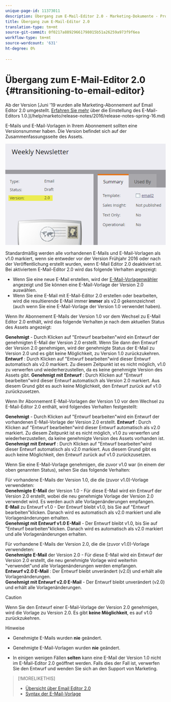```yaml
---
unique-page-id: 11373011
description: Übergang zum E-Mail-Editor 2.0 - Marketing-Dokumente - Produktdokumentation
title: Übergang zum E-Mail-Editor 2.0
translation-type: tm+mt
source-git-commit: 0f0217a88929661798015b51a26259a973f9f6ea
workflow-type: tm+mt
source-wordcount: '631'
ht-degree: 0%

---
```



# Übergang zum E-Mail-Editor 2.0 {#transitioning-to-email-editor}

Ab der Version [Juni &#39;19 wurden alle Marketing-Abonnement auf Email Editor 2.0 umgestellt. [Erfahren Sie mehr](https://nation.marketo.com/docs/DOC-7038) über die Einstellung des E-Mail-Editors 1.0.](/help/marketo/release-notes/2016/release-notes-spring-16.md)

E-Mails und E-Mail-Vorlagen in Ihrem Abonnement sollten eine Versionsnummer haben. Die Version befindet sich auf der Zusammenfassungsseite des Assets.

![](assets/five-5.png)

Standardmäßig werden alle vorhandenen E-Mails und E-Mail-Vorlagen als v1.0 markiert, wenn sie entweder vor der Version Frühjahr 2016 oder nach der Veröffentlichung erstellt wurden, wenn E-Mail Editor 2.0 deaktiviert ist. Bei aktiviertem E-Mail-Editor 2.0 wird das folgende Verhalten angezeigt:

* Wenn Sie eine neue E-Mail erstellen, wird der [E-Mail-Vorlagenwähler](email-template-picker-overview.md) angezeigt und Sie können eine E-Mail-Vorlage der Version 2.0 auswählen.
* Wenn Sie eine E-Mail mit E-Mail-Editor 2.0 erstellen oder bearbeiten, wird die resultierende E-Mail immer **immer** als v2.0 gekennzeichnet (auch wenn Sie eine E-Mail-Vorlage der Version 1.0 verwendet haben).

Wenn Ihr Abonnement E-Mails der Version 1.0 vor dem Wechsel zu E-Mail Editor 2.0 enthält, wird das folgende Verhalten je nach dem aktuellen Status des Assets angezeigt:

**Genehmigt**  - Durch Klicken auf &quot;Entwurf bearbeiten&quot;wird ein Entwurf der genehmigten E-Mail der Version 2.0 erstellt. Wenn Sie dann den Entwurf der Version 2.0 genehmigen, wird der genehmigte Status der E-Mail zu Version 2.0 und es gibt keine Möglichkeit, zu Version 1.0 zurückzukehren.\
**Entwurf** : Durch Klicken auf &quot;Entwurf bearbeiten&quot;wird dieser Entwurf automatisch als v2.0 markiert. Zu diesem Zeitpunkt ist es nicht möglich, v1.0 zu verwerfen und wiederherzustellen, da es keine genehmigte Version des Assets gibt.
**Genehmigt mit Entwurf** : Durch Klicken auf &quot;Entwurf bearbeiten&quot;wird dieser Entwurf automatisch als Version 2.0 markiert. Aus diesem Grund gibt es auch keine Möglichkeit, den Entwurf zurück auf v1.0 zurückzusetzen.

Wenn Ihr Abonnement E-Mail-Vorlagen der Version 1.0 vor dem Wechsel zu E-Mail-Editor 2.0 enthält, wird folgendes Verhalten festgestellt:

**Genehmigt**  - Durch Klicken auf &quot;Entwurf bearbeiten&quot;wird ein Entwurf der vorhandenen E-Mail-Vorlage der Version 2.0 erstellt.
**Entwurf** : Durch Klicken auf &quot;Entwurf bearbeiten&quot;wird dieser Entwurf automatisch als v2.0 markiert. Zu diesem Zeitpunkt ist es nicht möglich, v1.0 zu verwerfen und wiederherzustellen, da keine genehmigte Version des Assets vorhanden ist.
**Genehmigt mit Entwurf** : Durch Klicken auf &quot;Entwurf bearbeiten&quot;wird dieser Entwurf automatisch als v2.0 markiert. Aus diesem Grund gibt es auch keine Möglichkeit, den Entwurf zurück auf v1.0 zurückzusetzen.

Wenn Sie eine E-Mail-Vorlage genehmigen, die zuvor v1.0 war (in einem der oben genannten Status), sehen Sie das folgende Verhalten:

Für vorhandene E-Mails der Version 1.0, die die (zuvor v1.0)-Vorlage verwendeten:\
**Genehmigte E-Mail**  der Version 1.0 - Für diese E-Mail wird ein Entwurf der Version 2.0 erstellt, wobei die neu genehmigte Vorlage der Version 2.0 verwendet wird. Es werden auch alle Vorlagenänderungen empfangen.\
**E-Mail**  zu Entwurf v1.0 - Der Entwurf bleibt v1.0, bis Sie auf &quot;Entwurf bearbeiten&quot;klicken. Danach wird es automatisch als v2.0 markiert und alle Vorlagenänderungen erhalten.\
**Genehmigt mit Entwurf v1.0 E-Mail**  - Der Entwurf bleibt v1.0, bis Sie auf &quot;Entwurf bearbeiten&quot;klicken. Danach wird es automatisch als v2.0 markiert und alle Vorlagenänderungen erhalten.

Für vorhandene E-Mails der Version 2.0, die die (zuvor v1.0)-Vorlage verwendeten:\
**Genehmigte E-Mail**  der Version 2.0 - Für diese E-Mail wird ein Entwurf der Version 2.0 erstellt, die neu genehmigte Vorlage wird weiterhin &quot;verwendet&quot;und alle Vorlagenänderungen werden empfangen.\
**Entwurf v2.0 E-Mail** : Der Entwurf bleibt unverändert (v2.0) und erhält alle Vorlagenänderungen.\
**Genehmigt mit Entwurf v2.0 E-Mail**  - Der Entwurf bleibt unverändert (v2.0) und erhält alle Vorlagenänderungen.

>[!CAUTION]
>
>Wenn Sie den Entwurf einer E-Mail-Vorlage der Version 2.0 genehmigen, wird die Vorlage zu Version 2.0. Es gibt **keine Möglichkeit**, es auf v1.0 zurückzukehren.

Hinweise

* Genehmigte E-Mails wurden **nie** geändert.

* Genehmigte E-Mail-Vorlagen wurden **nie** geändert.

* In einigen wenigen Fällen **selten** kann eine E-Mail der Version 1.0 nicht im E-Mail-Editor 2.0 geöffnet werden. Falls dies der Fall ist, verwerfen Sie den Entwurf und wenden Sie sich an den Support von Marketing.

>[!MORELIKETHIS]
>
>* [Übersicht über Email Editor 2.0](/help/marketo/product-docs/email-marketing/general/email-editor-2/email-editor-v2-0-overview.md)
>* [Syntax der E-Mail-Vorlage](/help/marketo/product-docs/email-marketing/general/email-editor-2/email-template-syntax.md)

